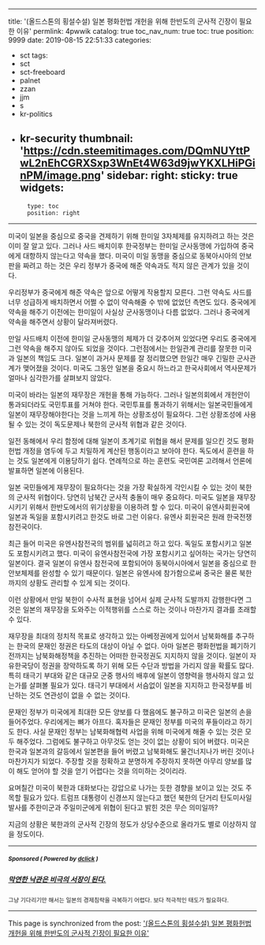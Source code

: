 
---
title: '(올드스톤의 횡설수설) 일본 평화헌법 개헌을 위해 한반도의 군사적 긴장이 필요한 이유'
permlink: 4pwwik
catalog: true
toc_nav_num: true
toc: true
position: 9999
date: 2019-08-15 22:51:33
categories:
- sct
tags:
- sct
- sct-freeboard
- palnet
- zzan
- jjm
- s
- kr-politics
- kr-security
thumbnail: 'https://cdn.steemitimages.com/DQmNUYttPwL2nEhCGRXSxp3WnEt4W63d9jwYKXLHiPGinPM/image.png'
sidebar:
    right:
        sticky: true
widgets:
    -
        type: toc
        position: right
---


미국이 일본을 중심으로 중국을 견제하기 위해 한미일 3자체제를 유지하려고 하는 것은 이미 잘 알고 있다. 그러나 사드 배치이후 한국정부는 한미일 군사동맹에 가입하여 중국에게 대항하지 않는다고 약속을 했다. 미국이 미일 동맹을 중심으로 동북아시아의 안보판을 짜려고 하는 것은 우리 정부가 중국에 해준 약속과도 적지 않은 관계가 있을 것이다. 

우리정부가 중국에게 해준 약속은 앞으로 어떻게 작용할지 모른다.  그런 약속도 사드를 너무 성급하게 배치하면서 어쩔 수 없이 약속해줄 수 밖에 없었던 측면도 있다. 중국에게 약속을 해주기 이전에는 한미일이 사실상 군사동맹이나 다름 없었다. 그러나 중국에게 약속을 해주면서 상황이 달라져버렸다. 

만일 사드배치 이전에 한미일 군사동맹의 체제가 더 갖추어져 있었다면 우리도 중국에게 그런 약속을 해주지 않아도 되었을 것이다. 그런점에서는 한일관계 관리를 잘못한 미국과 일본의 책임도 크다. 일본이 과거사 문제를 잘 정리했으면 한일간 매우 긴밀한 군사관계가 맺어졌을 것이다. 미국도 그동안 일본을 중요시 하느라고 한국사회에서 역사문제가 얼마나 심각한가를 살펴보지 않았다. 

미국이 바라는 일본의 재무장은 개헌을 통해 가능하다. 그러나 일본의회에서 개헌안이 통과되더라도 국민투표를 거쳐야 한다. 국민투표를 통과하기 위해서는 일본국민들에게 일본이 재무장해야한다는 것을 느끼게 하는 상황조성이 필요하다. 그런 상황조성에 사용될 수 있는 것이 독도문제나 북한의 군사적 위협과 같은 것이다. 

일전 동해에서 우리 함정에 대해 일본이 초계기로 위협을 해서 문제를 일으킨 것도 평화헌법 개정을 염두에 두고 치밀하게 계산된 행동이라고 보아야 한다. 독도에서 훈련을 하는 것도 일본에게 이용당하기 쉽다. 연례적으로 하는 훈련도 국민여론 고려해서 언론에 발표하면 일본에 이용된다. 

일본 국민들에게 재무장이 필요하다는 것을 가장 확실하게 각인시킬 수 있는 것이 북한의 군사적 위협이다. 당연히 남북간 군사적 충돌이 매우 중요하다. 미국도 일본을 재무장시키기 위해서 한반도에서의 위기상황을 이용하려 할 수 있다. 미국이 유엔사회원국에 일본과 독일을 포함시키려고 한것도 바로 그런 이유다. 유엔사 회원국은 원래 한국전쟁 참전국이다. 

최근 들어 미국은 유엔사참전국의 범위를 넓히려고 하고 있다. 독일도 포함시키고 일본도 포함시키려고 했다. 미국이 유엔사참전국에 가장 포함시키고 싶어하는 국가는 당연히 일본이다. 결국 일본이 유엔사 참전국에 포함되어야 동북아시아에서 일본을 중심으로 한 안보체제를 완성할 수 있기 때문이다. 일본은 유엔사에 참가함으로써 중국은 물론 북한까지의 상황도 관리할 수 있게 되는 것이다. 
 
이런 상황에서 만일 북한이 수사적 표현을 넘어서 실제 군사적 도발까지 감행한다면 그것은 일본의 재무장을 도와주는 이적행위를 스스로 하는 것이나 마찬가지 결과를 초래할 수 있다.  

재무장을 최대의 정치적 목표로 생각하고 있는 아베정권에게 있어서 남북화해를 추구하는 한국의 문재인 정권은 타도의 대상이 아닐 수 없다. 아마 일본은 평화헌법을 폐기하기 전까지는 남북화해정책을 추진하는 어떠한 한국정권도 지지하지 않을 것이다. 일본이 자유한국당이 정권을 장악하도록 하기 위해 모든 수단과 방법을 가리지 않을 확률도 많다. 특히 태극기 부대와 같은 대규모 군중 행사의 배후에 일본이 영향력을 행사하지 않고 있는가를 살펴볼 필요가 있다. 태극기 부대에서 서슴없이 일본을 지지하고 한국정부를 비난하는 것도 연관성이 없을 수 없는 것이다.  

문재인 정부가 미국에게 최대한 모든 양보를 다 했음에도 불구하고 미국은 일본의 손을 들어주었다. 우리에게는 뼈가 아프다. 혹자들은 문재인 정부를 미국의 푸들이라고 하기도 한다. 사실 문재인 정부는 남북화해협력 사업을 위해 미국에게 해줄 수 있는 것은 모두 해주었다. 그럼에도 불구하고 아무것도 얻는 것이 없는 상황이 되어 버렸다. 미국은 한국과 일본과의 갈등에서 일본편을 들어 버렸고 남북화해도 물건너지나가 버린 것이나 마찬가지가 되었다. 주장할 것을 정확하고 분명하게 주장하지 못하면 아무리 양보를 많이 해도 얻어야 할 것을 얻기 어렵다는 것을 의미하는 것이리라.  

요며칠간 미국이 북한과 대화보다는 강압으로 나가는 듯한 경향을 보이고 있는 것도 주목할 필요가 있다. 트럼프 대통령이 신경쓰지 않는다고 했던 북한의 단거리 탄도미사일 발사를 주한미군과 주일미군에게 위협이 된다고 밝힌 것은 무슨 의미일까?  

지금의 상황은 북한과의 군사적 긴장의 정도가 상당수준으로 올라가도 별로 이상하지 않을 정도이다.

---

#####  <sub> **Sponsored ( Powered by [dclick](https://www.dclick.io) )** </sub>
##### [막연한 낙관은 비극의 서장이 된다. ](https://api.dclick.io/v1/c?x=eyJhbGciOiJIUzI1NiIsInR5cCI6IkpXVCJ9.eyJjIjoib2xkc3RvbmUiLCJzIjoiNHB3d2lrIiwiYSI6WyJ0LTIwMTciXSwidXJsIjoiaHR0cDovL29sZHN0b25lLmRvdGhvbWUuY28ua3IvZ3NvbWlhLWRlbnVuY2lhdGlvbi1uby10aW1lLyIsImlhdCI6MTU2NTkxMTA0OCwiZXhwIjoxODgxMjcxMDQ4fQ.-7jOefEULE2EZ2Uj0zm_GVEEXdMdOAg175ZsK6AEbao)
<sup>그냥 기다리기만 해서는 일본의 경제침략을 극복하기 어렵다. 보다 적극적인 태도가 필요하다.</sup>


- - -

This page is synchronized from the post: ['(올드스톤의 횡설수설) 일본 평화헌법 개헌을 위해 한반도의 군사적 긴장이 필요한 이유'](https://steemit.com/@oldstone/4pwwik)
